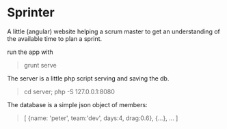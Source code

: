 Sprinter
=========

A little (angular) website helping a scrum master to get an
understanding of the available time to plan a sprint.

run the app with
>  grunt serve


The server is a little php script serving and saving the db.
>  cd server; php -S 127.0.0.1:8080

The database is a simple json object of members:
>  [
>    {name: 'peter', team:'dev', days:4, drag:0.6},
>    {...},
>      ...
>  ]
